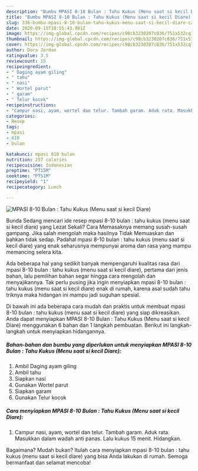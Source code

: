 ```yaml
---
description: "Bumbu MPASI 8-10 Bulan : Tahu Kukus (Menu saat si kecil Diare) | Cara Bikin MPASI 8-10 Bulan : Tahu Kukus (Menu saat si kecil Diare) Yang Mudah Dan Praktis"
title: "Bumbu MPASI 8-10 Bulan : Tahu Kukus (Menu saat si kecil Diare) | Cara Bikin MPASI 8-10 Bulan : Tahu Kukus (Menu saat si kecil Diare) Yang Mudah Dan Praktis"
slug: 336-bumbu-mpasi-8-10-bulan-tahu-kukus-menu-saat-si-kecil-diare-cara-bikin-mpasi-8-10-bulan-tahu-kukus-menu-saat-si-kecil-diare-yang-mudah-dan-praktis
date: 2020-09-15T18:55:43.981Z
image: https://img-global.cpcdn.com/recipes/c98cb3230207c836/751x532cq70/mpasi-8-10-bulan-tahu-kukus-menu-saat-si-kecil-diare-foto-resep-utama.jpg
thumbnail: https://img-global.cpcdn.com/recipes/c98cb3230207c836/751x532cq70/mpasi-8-10-bulan-tahu-kukus-menu-saat-si-kecil-diare-foto-resep-utama.jpg
cover: https://img-global.cpcdn.com/recipes/c98cb3230207c836/751x532cq70/mpasi-8-10-bulan-tahu-kukus-menu-saat-si-kecil-diare-foto-resep-utama.jpg
author: Dora Jordan
ratingvalue: 3.5
reviewcount: 15
recipeingredient:
- " Daging ayam giling"
- " tahu"
- " nasi"
- " Wortel parut"
- " garam"
- " Telur kocok"
recipeinstructions:
- "Campur nasi, ayam, wortel dan telur. Tambah garam. Aduk rata. Masukkan dalam wadah anti panas. Lalu kukus 15 menit. Hidangkan."
categories:
- Resep
tags:
- mpasi
- 810
- bulan

katakunci: mpasi 810 bulan 
nutrition: 257 calories
recipecuisine: Indonesian
preptime: "PT15M"
cooktime: "PT51M"
recipeyield: "1"
recipecategory: Lunch

---
```



![MPASI 8-10 Bulan : Tahu Kukus (Menu saat si kecil Diare)](https://img-global.cpcdn.com/recipes/c98cb3230207c836/751x532cq70/mpasi-8-10-bulan-tahu-kukus-menu-saat-si-kecil-diare-foto-resep-utama.jpg)

Bunda Sedang mencari ide resep mpasi 8-10 bulan : tahu kukus (menu saat si kecil diare) yang Lezat Sekali? Cara Memasaknya memang susah-susah gampang. Jika salah mengolah maka hasilnya Tidak Memuaskan dan bahkan tidak sedap. Padahal mpasi 8-10 bulan : tahu kukus (menu saat si kecil diare) yang enak seharusnya mempunyai aroma dan rasa yang mampu memancing selera kita.



Ada beberapa hal yang sedikit banyak mempengaruhi kualitas rasa dari mpasi 8-10 bulan : tahu kukus (menu saat si kecil diare), pertama dari jenis bahan, lalu pemilihan bahan segar hingga cara mengolah dan menyajikannya. Tak perlu pusing jika ingin menyiapkan mpasi 8-10 bulan : tahu kukus (menu saat si kecil diare) enak di rumah, karena asal sudah tahu triknya maka hidangan ini mampu jadi suguhan spesial.


Di bawah ini ada beberapa cara mudah dan praktis untuk membuat mpasi 8-10 bulan : tahu kukus (menu saat si kecil diare) yang siap dikreasikan. Anda dapat menyiapkan MPASI 8-10 Bulan : Tahu Kukus (Menu saat si kecil Diare) menggunakan 6 bahan dan 1 langkah pembuatan. Berikut ini langkah-langkah untuk menyiapkan hidangannya.

<!--inarticleads1-->

##### Bahan-bahan dan bumbu yang diperlukan untuk menyiapkan MPASI 8-10 Bulan : Tahu Kukus (Menu saat si kecil Diare):

1. Ambil  Daging ayam giling
1. Ambil  tahu
1. Siapkan  nasi
1. Gunakan  Wortel parut
1. Siapkan  garam
1. Gunakan  Telur kocok




<!--inarticleads2-->

##### Cara menyiapkan MPASI 8-10 Bulan : Tahu Kukus (Menu saat si kecil Diare):

1. Campur nasi, ayam, wortel dan telur. Tambah garam. Aduk rata. Masukkan dalam wadah anti panas. Lalu kukus 15 menit. Hidangkan.




Bagaimana? Mudah bukan? Itulah cara menyiapkan mpasi 8-10 bulan : tahu kukus (menu saat si kecil diare) yang bisa Anda lakukan di rumah. Semoga bermanfaat dan selamat mencoba!
